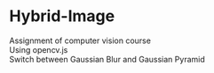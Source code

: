 # Hybrid-Image
Assignment of computer vision course<br/>
Using opencv.js<br/>
Switch between Gaussian Blur and Gaussian Pyramid<br/>

